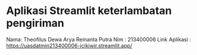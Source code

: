 # Aplikasi Streamlit keterlambatan pengiriman
Nama: Theofilus Dewa Arya Reinanta Putra
Nim : 213400006
Link Aplikasi : https://uasdatmin213400006-icikiwir.streamlit.app/
